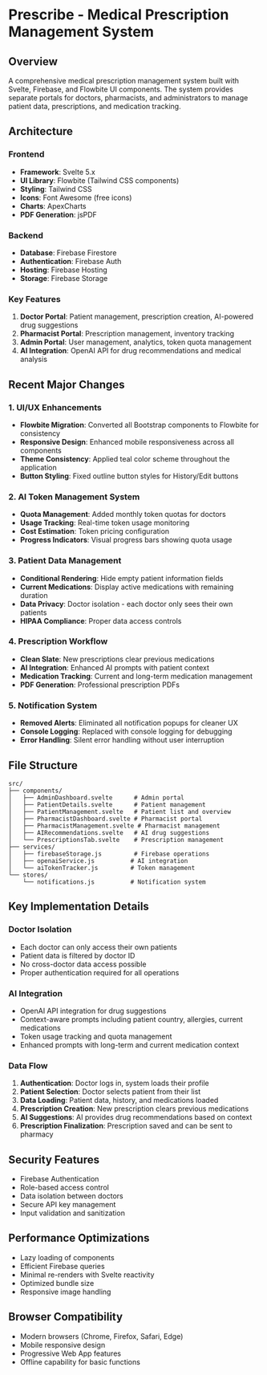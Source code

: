 # Prescribe - Medical Prescription Management System

## Overview
A comprehensive medical prescription management system built with Svelte, Firebase, and Flowbite UI components. The system provides separate portals for doctors, pharmacists, and administrators to manage patient data, prescriptions, and medication tracking.

## Architecture

### Frontend
- **Framework**: Svelte 5.x
- **UI Library**: Flowbite (Tailwind CSS components)
- **Styling**: Tailwind CSS
- **Icons**: Font Awesome (free icons)
- **Charts**: ApexCharts
- **PDF Generation**: jsPDF

### Backend
- **Database**: Firebase Firestore
- **Authentication**: Firebase Auth
- **Hosting**: Firebase Hosting
- **Storage**: Firebase Storage

### Key Features
1. **Doctor Portal**: Patient management, prescription creation, AI-powered drug suggestions
2. **Pharmacist Portal**: Prescription management, inventory tracking
3. **Admin Portal**: User management, analytics, token quota management
4. **AI Integration**: OpenAI API for drug recommendations and medical analysis

## Recent Major Changes

### 1. UI/UX Enhancements
- **Flowbite Migration**: Converted all Bootstrap components to Flowbite for consistency
- **Responsive Design**: Enhanced mobile responsiveness across all components
- **Theme Consistency**: Applied teal color scheme throughout the application
- **Button Styling**: Fixed outline button styles for History/Edit buttons

### 2. AI Token Management System
- **Quota Management**: Added monthly token quotas for doctors
- **Usage Tracking**: Real-time token usage monitoring
- **Cost Estimation**: Token pricing configuration
- **Progress Indicators**: Visual progress bars showing quota usage

### 3. Patient Data Management
- **Conditional Rendering**: Hide empty patient information fields
- **Current Medications**: Display active medications with remaining duration
- **Data Privacy**: Doctor isolation - each doctor only sees their own patients
- **HIPAA Compliance**: Proper data access controls

### 4. Prescription Workflow
- **Clean Slate**: New prescriptions clear previous medications
- **AI Integration**: Enhanced AI prompts with patient context
- **Medication Tracking**: Current and long-term medication management
- **PDF Generation**: Professional prescription PDFs

### 5. Notification System
- **Removed Alerts**: Eliminated all notification popups for cleaner UX
- **Console Logging**: Replaced with console logging for debugging
- **Error Handling**: Silent error handling without user interruption

## File Structure
```
src/
├── components/
│   ├── AdminDashboard.svelte      # Admin portal
│   ├── PatientDetails.svelte      # Patient management
│   ├── PatientManagement.svelte   # Patient list and overview
│   ├── PharmacistDashboard.svelte # Pharmacist portal
│   ├── PharmacistManagement.svelte # Pharmacist management
│   ├── AIRecommendations.svelte   # AI drug suggestions
│   └── PrescriptionsTab.svelte    # Prescription management
├── services/
│   ├── firebaseStorage.js         # Firebase operations
│   ├── openaiService.js          # AI integration
│   └── aiTokenTracker.js         # Token management
└── stores/
    └── notifications.js          # Notification system
```

## Key Implementation Details

### Doctor Isolation
- Each doctor can only access their own patients
- Patient data is filtered by doctor ID
- No cross-doctor data access possible
- Proper authentication required for all operations

### AI Integration
- OpenAI API integration for drug suggestions
- Context-aware prompts including patient country, allergies, current medications
- Token usage tracking and quota management
- Enhanced prompts with long-term and current medication context

### Data Flow
1. **Authentication**: Doctor logs in, system loads their profile
2. **Patient Selection**: Doctor selects patient from their list
3. **Data Loading**: Patient data, history, and medications loaded
4. **Prescription Creation**: New prescription clears previous medications
5. **AI Suggestions**: AI provides drug recommendations based on context
6. **Prescription Finalization**: Prescription saved and can be sent to pharmacy

## Security Features
- Firebase Authentication
- Role-based access control
- Data isolation between doctors
- Secure API key management
- Input validation and sanitization

## Performance Optimizations
- Lazy loading of components
- Efficient Firebase queries
- Minimal re-renders with Svelte reactivity
- Optimized bundle size
- Responsive image handling

## Browser Compatibility
- Modern browsers (Chrome, Firefox, Safari, Edge)
- Mobile responsive design
- Progressive Web App features
- Offline capability for basic functions


